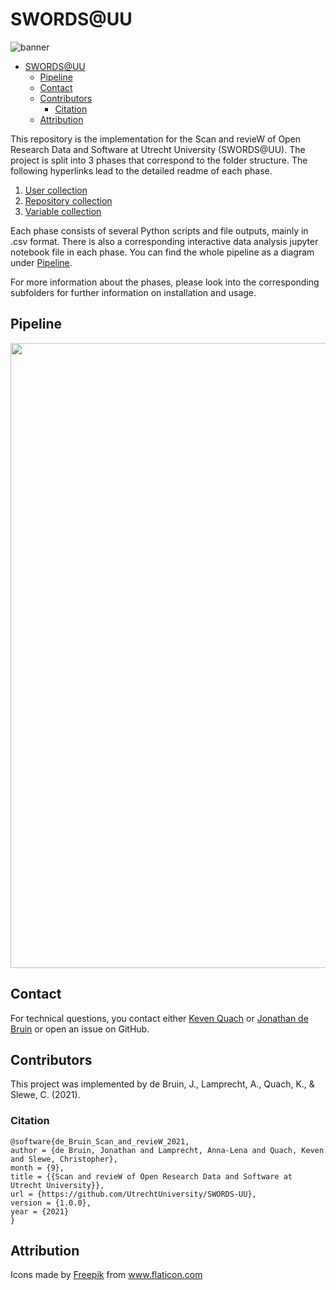 # SWORDS@UU 

![banner](docs/banner.png)

- [SWORDS@UU](#swordsuu)
  - [Pipeline](#pipeline)
  - [Contact](#contact)
  - [Contributors](#contributors)
    - [Citation](#citation)
  - [Attribution](#attribution)

This repository is the implementation for the Scan and revieW of Open Research Data and Software at Utrecht University (SWORDS@UU). The project is split into 3 phases that correspond to the folder structure. The following hyperlinks lead to the detailed readme of each phase.

1. [User collection](collect_users/README.md)
2. [Repository collection](collect_repositories/README.md)
3. [Variable collection](collect_variables/README.md)

Each phase consists of several Python scripts and file outputs, mainly in .csv format. There is also a corresponding interactive data analysis jupyter notebook file in each phase. You can find the whole pipeline as a diagram under [Pipeline](#flowchart).

For more information about the phases, please look into the corresponding subfolders for further information on installation and usage.

## Pipeline

<img src="docs/Complete_pipeline.png" height="1000">

## Contact

For technical questions, you contact either [Keven Quach](https://github.com/kequach) or [Jonathan de Bruin](https://github.com/J535D165) or open an issue on GitHub.

## Contributors

This project was implemented by de Bruin, J., Lamprecht, A., Quach, K., & Slewe, C. (2021).

### Citation

```
@software{de_Bruin_Scan_and_revieW_2021,
author = {de Bruin, Jonathan and Lamprecht, Anna-Lena and Quach, Keven and Slewe, Christopher},
month = {9},
title = {{Scan and revieW of Open Research Data and Software at Utrecht University}},
url = {https://github.com/UtrechtUniversity/SWORDS-UU},
version = {1.0.0},
year = {2021}
}
```

## Attribution

<div>Icons made by <a href="https://www.freepik.com" title="Freepik">Freepik</a> from <a href="https://www.flaticon.com/" title="Flaticon">www.flaticon.com</a></div>
